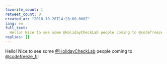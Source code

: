 ```yaml
---
favorite_count: 1
retweet_count: 0
created_at: "2018-10-26T14:28:00.000Z"
lang: en
full_text:
  Hello! Nice to see some @HolidayCheckLab people coming to @codefreeze_fi!
replies: []
---
```


Hello! Nice to see some [@HolidayCheckLab](https://twitter.com/HolidayCheckLab)
people coming to [@codefreeze_fi](https://twitter.com/codefreeze_fi)!
